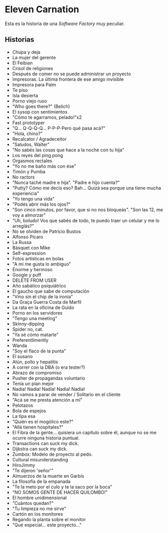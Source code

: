# Eleven Carnation

Esta es la historia de una _Software Factory_ muy peculiar.

## Historias
- Chupa y deja
- La mujer del gerente
- El Feibian
- Crisol de religiones
- Después de comer no se puede administrar un proyecto
- Impresoras. La última frontera de ese amigo invisible
- Impresora para Palm
- Te piso
- Isla desierta
- Porno viejo ruso
- "Who goes there?" (Belich)
- El sysop con sentimientos
- "Cómo te agarramos, pelado!"x2
- Fast prototyper
- "Q... Q-Q-Q-Q... P-P-P-Pero qué pasa acá?"
- "Hola, chino?"
- Recalcator / Agradeceitor
- "Saludos, Walter"
- "No sabés las cosas que hace a la noche con tu hija"
- Los reyes del ping pong
- Orgasmos rectales
- "Yo no me baño más con ése"
- Timón y Pumba
- No ractors
- "Nunca taché madre e hija". "Padre e hijo cuenta?"
- "Putty? Cómo me decís eso? Bah... Quizá sea porque una tiene mucha experiencia"
- "Yo tengo una vida"
- "Podés abrir más los ojos?"
- "Son cinco minutos, por favor, que si no nos bloqueás". "Son las 12, me voy a almorzar"
- "Uh, boludo! Vos que sabés de todo, te puedo traer un celular y me lo arreglás?"
- No se olviden de Patricio Bustos
- Alfonso Pícaro
- La Russa
- Básquet con Mike
- Self-expression
- Fotos artísticas en bolas
- "A mí me gusta lo ambiguo"
- Enorme y hermoso
- Google y puff
- DELETE FROM USER
- Año sabático psiquiátrico
- El gaucho que sabe de computación
- "Vino sin el chip de la ironía"
- Da Graça Guerra Costa de Marfil
- La rata en la oficina de Guido
- Porno en los servidores
- "Tengo una meeting"
- Skinny-dipping
- Spider no, cat.
- "Ya sé cómo matarte"
- Preferentlimently
- Wanda
- "Soy el flaco de la punta"
- El susano
- Atún, pollo y hepatitis
- A correr con la DBA (o era tester?)
- Abrazo de compromiso
- Pusher de propagandas voluntario
- Tenía un plan mejor
- Nadia! Nadia! Nadia! Nadia! Nadia!
- No vamos a parar de vender / Solitario en el cliente
- "Acá se me presta atención a mí"
- Pelotazos
- Bola de espejos
- La tipa esa
- "Quién es el mogólico este?"
- "Allá tienen hospitales?"
- El Fibra de la gente... quisiera un capítulo sobre él, aunque no se me ocurre ninguna historia puntual.
- Transactions can suck my dick.
- Dijkstra can suck my dick.
- Zumbox: Modelo de proyecto al pedo.
- Cultural misunderstanding
- HiroJimmy
- "Te dijeron 'señor'"
- Almuerzos de la muerte en Garbís
- La filosofía de la empanada
- "Te la meto por el culo y te la saco por la boca"
- "NO SOMOS GENTE DE HACER QUILOMBO!"
- El hombre unidimensional
- "Cuántos quedan?"
- "Tu limpieza no me sirve"
- Cartón en los monitores
- Regando la planta sobre el monitor
- "Qué especial... este proyecto..."
